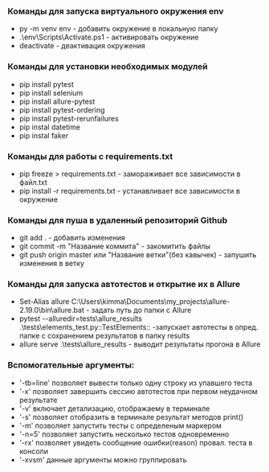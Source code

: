 ### Команды для запуска виртуального окружения env
- py -m venv env - добавить окружение в локальную папку
- .\env\Scripts\Activate.ps1 - активировать окружение
- deactivate - деактивация окружения

### Команды для установки необходимых модулей
- pip install pytest
- pip install selenium
- pip install allure-pytest
- pip install pytest-ordering
- pip install pytest-rerunfailures
- pip instal datetime
- pip instal faker

### Команды для работы с requirements.txt
- pip freeze > requirements.txt - замораживает все зависимости в файл.txt
- pip install -r requirements.txt - устанавливает все зависимости в окружение

### Команды для пуша в удаленный репозиторий Github
- git add . - добавить изменения
- git commit -m "Название коммита" - закомитить файлы
- git push origin master или "Название ветки"(без кавычек) - запушить изменения в ветку 

### Команды для запуска автотестов и открытие их в Allure
- Set-Alias allure C:\Users\kimma\Documents\my_projects\allure-2.19.0\bin\allure.bat - задать путь до папки с Allure
- pytest --alluredir=tests\allure_results .\tests\elements_test.py::TestElements:: -запускает автотесты в опред. папке с сохранением результатов в папку results
- allure serve .\tests\allure_results - выводит результаты прогона в Allure

### Вспомогательные аргументы:
- '-tb=line' позволяет вывести только одну строку из упавшего теста
- '-x' позволяет завершить сессию автотестов при первом неудачном результате
- '-v' включает детализацию, отображаему в терминале
- '-s' позволяет отобразить в терминале результат методов print()
- '-m' позволяет запустить тесты с определеным маркером
- '-n=5' позволяет запустить несколько тестов одновременно
- '-rx' позволяет увидеть сообщение ошибки(reason) провал. теста в консоли
- '-xvsm' данные аргументы можно группировать